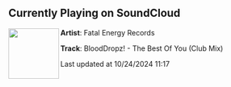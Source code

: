 ## Currently Playing on SoundCloud

[<img align="left" width="100" src="https://i1.sndcdn.com/artworks-6ZGF6iUB7o4V5xTE-WIgOwg-t500x500.jpg">](https://soundcloud.com/fatalenergyrecords/blooddropz-the-best-of-you-club-mix)

**Artist**: Fatal Energy Records 

**Track**: BloodDropz! - The Best Of You (Club Mix)

Last updated at 10/24/2024 11:17
